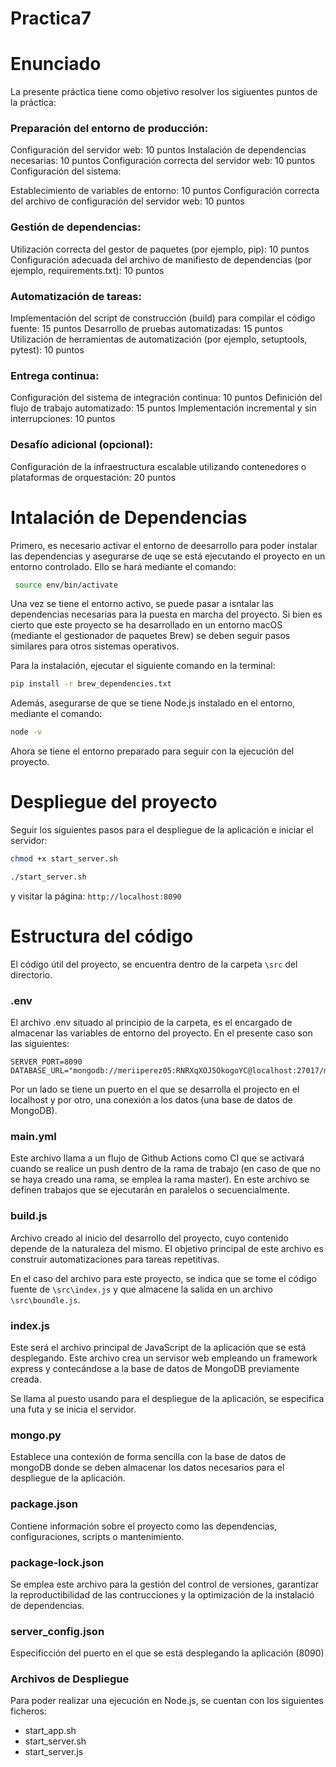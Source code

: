# Practica7

# Enunciado

La presente práctica tiene como objetivo resolver los sigiuentes puntos de la práctica:

### Preparación del entorno de producción:

Configuración del servidor web: 10 puntos
Instalación de dependencias necesarias: 10 puntos
Configuración correcta del servidor web: 10 puntos
Configuración del sistema:

Establecimiento de variables de entorno: 10 puntos
Configuración correcta del archivo de configuración del servidor web: 10 puntos


### Gestión de dependencias:

Utilización correcta del gestor de paquetes (por ejemplo, pip): 10 puntos
Configuración adecuada del archivo de manifiesto de dependencias (por ejemplo, requirements.txt): 10 puntos

### Automatización de tareas:

Implementación del script de construcción (build) para compilar el código fuente: 15 puntos
Desarrollo de pruebas automatizadas: 15 puntos
Utilización de herramientas de automatización (por ejemplo, setuptools, pytest): 10 puntos

### Entrega continua:

Configuración del sistema de integración continua: 10 puntos
Definición del flujo de trabajo automatizado: 15 puntos
Implementación incremental y sin interrupciones: 10 puntos

### Desafío adicional (opcional):

Configuración de la infraestructura escalable utilizando contenedores o plataformas de orquestación: 20 puntos

# Intalación de Dependencias

Primero, es necesario activar el entorno de deesarrollo para poder instalar las dependencias y asegurarse de uqe se está ejecutando el proyecto en un entorno controlado. Ello se hará mediante el comando:

```bash
 source env/bin/activate
```

Una vez se tiene el entorno activo, se puede pasar a isntalar las dependencias necesarias para la puesta en marcha del proyecto. Si bien es cierto que este proyecto se ha desarrollado en un entorno macOS (mediante el gestionador de paquetes Brew) se deben seguir pasos similares para otros sistemas operativos.

Para la instalación, ejecutar el siguiente comando en la terminal: 
```bash
pip install -r brew_dependencies.txt
```

Además, asegurarse de que se tiene Node.js instalado en el entorno, mediante el comando:
```bash
node -v
```

Ahora se tiene el entorno preparado para seguir con la ejecución del proyecto.

# Despliegue del proyecto

Seguir los siguientes pasos para el despliegue de la aplicación e iniciar el servidor:

```bash
chmod +x start_server.sh
```

```bash
./start_server.sh
```

y visitar la página: ``http://localhost:8090``
# Estructura del código

El código útil del proyecto, se encuentra dentro de la carpeta ```\src``` del directorio.

### .env
El archivo .env situado al principio de la carpeta, es el encargado de almacenar las variables de entorno del proyecto. En el presente caso son las siguientes:

````
SERVER_PORT=8090
DATABASE_URL="mongodb://meriiperez05:RNRXqXOJ5OkogoYC@localhost:27017/mi_base_de_datos"
````

Por un lado se tiene un puerto en el que se desarrolla el projecto en el localhost y por otro, una conexión a los datos (una base de datos de MongoDB).

### main.yml
Este archivo llama a un flujo de Github Actions como CI que se activará cuando se realice un push dentro de la rama de trabajo (en caso de que no se haya creado una rama, se emplea la rama master). En este archivo se definen trabajos que se ejecutarán en paralelos o secuencialmente.

### build.js
Archivo creado al inicio del desarrollo del proyecto, cuyo contenido depende de la naturaleza del mismo. El objetivo principal de este archivo es construir automatizaciones para tareas repetitivas.

En el caso del archivo para este proyecto, se indica que se tome el código fuente de ``\src\index.js``  y que almacene la salida en un archivo ``\src\boundle.js``.

### index.js
Este será el archivo principal de JavaScript de la aplicación que se está desplegando. Este archivo crea un servisor web empleando un framework express y contecándose a la base de datos de MongoDB previamente creada.

Se llama al puesto usando para el despliegue de la aplicación, se especifica una futa y se inicia el servidor.

### mongo.py
Establece una contexión de forma sencilla con la base de datos de mongoDB donde se deben almacenar los datos necesarios para el despliegue de la aplicación.

### package.json

Contiene información sobre el proyecto como las dependencias, configuraciones, scripts o mantenimiento.

### package-lock.json
Se emplea este archivo para la gestión del control de versiones, garantizar la reproductibilidad de las contrucciones y la optimización de la instalació de dependencias.

### server_config.json
Especificción del puerto en el que se está desplegando la aplicación (8090)

### Archivos de Despliegue

Para poder realizar una ejecución en Node.js, se cuentan con los siguientes ficheros:
- start_app.sh
- start_server.sh
- start_server.js